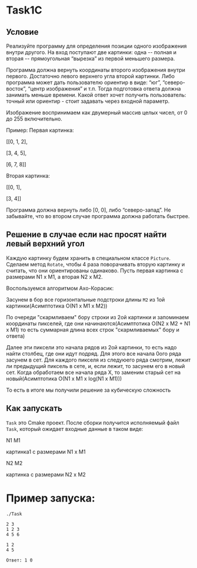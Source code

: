 # Task1C

## Условие

Реализуйте программу для определения позиции одного изображения внутри другого. На вход поступают две картинки: одна -- полная и вторая -- прямоугольная “вырезка” из первой меньшего размера.

Программа должна вернуть координаты второго изображения внутри первого. Достаточно левого верхнего угла второй картинки. Либо программа может дать пользователю ориентир в виде: “юг”, “северо-восток”, “центр изображения” и т.п. Тогда подготовка ответа должна занимать меньше времени. Какой ответ хочет получить пользователь: точный или ориентир - стоит задавать через входной параметр.

Изображение воспринимаем как двумерный массив целых чисел, от 0 до 255 включительно.

Пример:
Первая картинка:

[[0, 1, 2],

[3, 4, 5],

[6, 7, 8]]

Вторая картинка:

[[0, 1],

[3, 4]]

Программа должна вернуть либо [0, 0], либо “северо-запад”. Не забывайте, что  во втором случае программа должна работать быстрее. 

## Решение в случае если нас просят найти левый верхний угол

Каждую картинку будем хранить в специальном классе `Picture`. Сделаем метод `Rotate`, чтобы 4 раза поворачивать вторую картинку и считать, что они ориентированы одинаково. Пусть первая картинка с размерами N1 x M1, а вторая N2 x M2. 

Воспользуемся алгоритмом Ахо-Корасик: 

Засунем в бор все горизонтальные подстроки длины `M2` из 1ой картинки(Асимптотика О(N1 x M1 x M2))

По очереди "скармливаем" бору строки из 2ой картинки и запоминаем координаты пикселей, где они начинаются(Асимптотика О(N2 x M2 + N1 x M1) то есть суммарная длина всех строк "скармливаемых" бору и ответа)

Далее эти пиксели это начала рядов из 2ой картинки, то есть надо найти столбец, где они идут подряд. Для этого все начала 0ого ряда засунем в сет. Для каждого пикселя из следуюего ряда смотрим, лежит ли предыдущий пиксель в сете, и, если лежит, то засунем его в новый сет. Когда обработаем все начала ряда Х, то заменим старый сет на новый(Асимптотика О(N1 x M1 x log(N1 x M1)))

То есть в итоге мы получили решение за кубическую сложность


## Как запускать

`Task` это Cmake проект. После сборки получится исполняемый файл `Task`, который ожидает входные данные в таком виде:

N1 M1

картинка1 с размерами N1 x M1

N2 M2

картинка с размерами N2 x M2

# Пример запуска:

```
./Task

2 3
1 2 3
4 5 6

1 2
4 5

Ответ: 1 0

```
